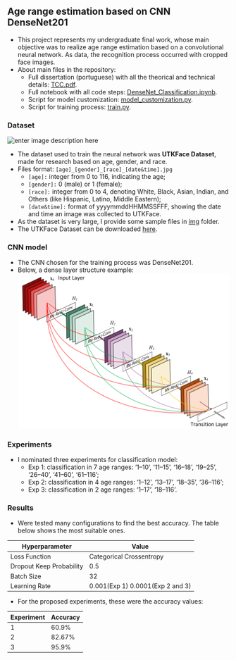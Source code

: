 
##  Age range estimation based on CNN DenseNet201
- This project represents my undergraduate final work, whose main objective was to realize age range estimation based on a convolutional neural network. As data, the recognition process occurred with cropped face images.
- About main files in the repository:
	 - Full dissertation (portuguese) with all the theorical and technical details: [TCC.pdf](https://github.com/LeAmSa/Age-Estimation-DenseNet/blob/master/TCC.pdf "TCC.pdf").
	 - Full notebook with all code steps:  [DenseNet_Classification.ipynb](https://github.com/LeAmSa/Age-Estimation-DenseNet/blob/master/DenseNet_Classification.ipynb "DenseNet_Classification.ipynb").
	 - Script for model customization: [model_customization.py](https://github.com/LeAmSa/Age-Estimation-DenseNet/blob/master/scripts/model_customization.py "model_customization.py").
	 - Script for training process: [train.py](https://github.com/LeAmSa/Age-Estimation-DenseNet/blob/master/scripts/train.py "train.py").

### Dataset
![enter image description here](https://susanqq.github.io/UTKFace/icon/logoWall2.jpg)
- The dataset used to train the neural network was __UTKFace Dataset__, made for research based on age, gender, and race.
- Files format: ``[age]_[gender]_[race]_[date&time].jpg``
	- `[age]:` integer from 0 to 116, indicating the age;
	- `[gender]:` 0 (male) or 1 (female);
	- `[race]:` integer from 0 to 4, denoting White, Black, Asian, Indian, and Others (like Hispanic, Latino, Middle Eastern);
	- `[date&time]:` format of yyyymmddHHMMSSFFF, showing the date and time an image was collected to UTKFace.
- As the dataset is very large, I provide some sample files in [img](https://github.com/LeAmSa/Age-Estimation-DenseNet/tree/master/img "img") folder.
- The UTKFace Dataset can be downloaded [here](https://susanqq.github.io/UTKFace/).

### CNN model
- The CNN chosen for the training process was DenseNet201.
- Below, a dense layer structure example:
![dense layer](./img/DenseNet.png)

### Experiments
- I nominated three experiments for classification model:
  - Exp 1: classification in 7 age ranges: ‘1–10’, ‘11–15’, ‘16–18’, ‘19–25’, ‘26–40’, ‘41–60’, ‘61–116’;
  - Exp 2: classification in 4 age ranges: ‘1–12’, ‘13–17’, ‘18–35’, ‘36–116’;
  - Exp 3: classification in 2 age ranges: ‘1–17’, ‘18–116’.

### Results
- Were tested many configurations to find the best accuracy. The table below shows the most suitable ones.

|Hyperparameter| Value |
|--|--|
| Loss Function | Categorical Crossentropy |
| Dropout Keep Probability | 0.5 |
| Batch Size | 32 |
| Learning Rate | 0.001(Exp 1) 0.0001(Exp 2 and 3) |
- For the proposed experiments, these were the accuracy values: 

|Experiment| Accuracy |
|--|--|
| 1 | 60.9% |
| 2 | 82.67% |
| 3 | 95.9% |


